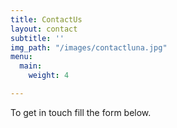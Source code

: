 ```yaml
---
title: ContactUs
layout: contact
subtitle: ''
img_path: "/images/contactluna.jpg"
menu:
  main:
    weight: 4

---
```

To get in touch fill the form below.